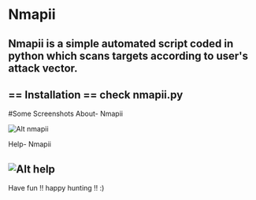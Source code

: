 # Nmapii

Nmapii is a simple automated script coded in python which scans targets according to user's attack vector.
---
== Installation ==
check nmapii.py
---
#Some Screenshots
About- Nmapii

![Alt nmapii](http://s15.postimg.org/upto111ez/nmapii.png)

Help- Nmapii

![Alt help](http://s10.postimg.org/7v190ui09/help.png)
---
Have fun !! happy hunting !! :) 


